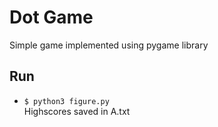 # Dot Game
Simple game implemented using pygame library 


## Run
- `$ python3 figure.py` <br/>
Highscores saved in A.txt
